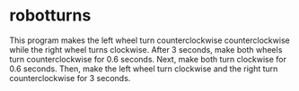 # robotturns
This program makes the left wheel turn counterclockwise counterclockwise while the right wheel turns clockwise. After 3 seconds, make both wheels turn counterclockwise for 0.6 seconds. Next, make both turn clockwise for 0.6 seconds. Then, make the left wheel turn clockwise and the right turn counterclockwise for 3 seconds. 
